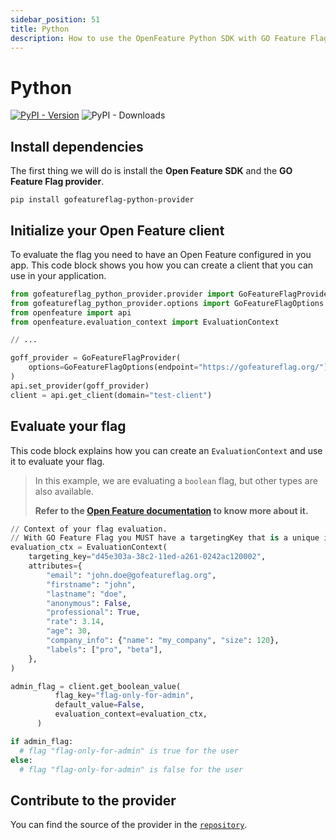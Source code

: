 ```yaml
---
sidebar_position: 51
title: Python
description: How to use the OpenFeature Python SDK with GO Feature Flag
---
```


# Python
[![PyPI - Version](https://img.shields.io/pypi/v/gofeatureflag-python-provider?color=blue&style=flat-square)](https://pypi.org/project/gofeatureflag-python-provider/)
![PyPI - Downloads](https://img.shields.io/pypi/dm/gofeatureflag-python-provider?style=flat-square)


## Install dependencies

The first thing we will do is install the **Open Feature SDK** and the **GO Feature Flag provider**.

```shell
pip install gofeatureflag-python-provider
```

## Initialize your Open Feature client

To evaluate the flag you need to have an Open Feature configured in you app.
This code block shows you how you can create a client that you can use in your application.

```python
from gofeatureflag_python_provider.provider import GoFeatureFlagProvider
from gofeatureflag_python_provider.options import GoFeatureFlagOptions
from openfeature import api
from openfeature.evaluation_context import EvaluationContext

// ...

goff_provider = GoFeatureFlagProvider(
    options=GoFeatureFlagOptions(endpoint="https://gofeatureflag.org/")
)
api.set_provider(goff_provider)
client = api.get_client(domain="test-client")
```

## Evaluate your flag

This code block explains how you can create an `EvaluationContext` and use it to evaluate your flag.


> In this example, we are evaluating a `boolean` flag, but other types are also available.
>
> **Refer to the [Open Feature documentation](https://docs.openfeature.dev/docs/reference/concepts/evaluation-api#basic-evaluation) to know more about it.**

```python
// Context of your flag evaluation.
// With GO Feature Flag you MUST have a targetingKey that is a unique identifier of the user.
evaluation_ctx = EvaluationContext(
    targeting_key="d45e303a-38c2-11ed-a261-0242ac120002",
    attributes={
        "email": "john.doe@gofeatureflag.org",
        "firstname": "john",
        "lastname": "doe",
        "anonymous": False,
        "professional": True,
        "rate": 3.14,
        "age": 30,
        "company_info": {"name": "my_company", "size": 120},
        "labels": ["pro", "beta"],
    },
)

admin_flag = client.get_boolean_value(
          flag_key="flag-only-for-admin",
          default_value=False,
          evaluation_context=evaluation_ctx,
      )

if admin_flag:
  # flag "flag-only-for-admin" is true for the user
else:
  # flag "flag-only-for-admin" is false for the user
```

## Contribute to the provider
You can find the source of the provider in the [`repository`](https://github.com/thomaspoignant/go-feature-flag/tree/main/openfeature/providers/python-provider).
